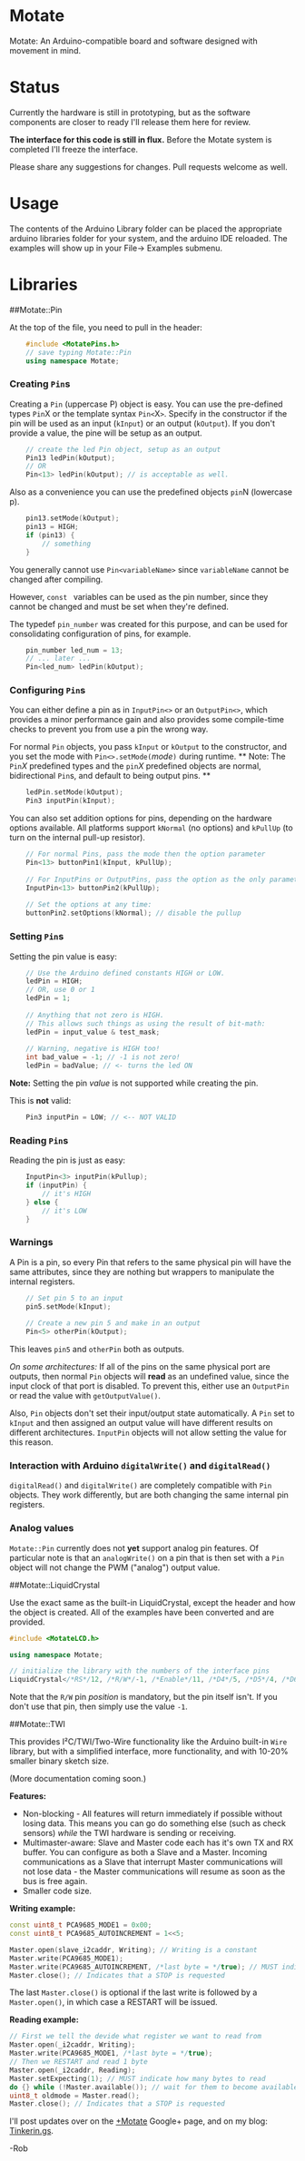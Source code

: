 # Motate

Motate: An Arduino-compatible board and software designed with movement in mind.

# Status

Currently the hardware is still in prototyping, but as the software components are closer to ready I'll release them here for review.

**The interface for this code is still in flux.** Before the Motate system is completed I'll freeze the interface.

Please share any suggestions for changes. Pull requests welcome as well.

# Usage

The contents of the Arduino Library folder can be placed the appropriate arduino libraries folder for your system, and the arduino IDE reloaded. The examples will show up in your File-> Examples submenu.

# Libraries

##Motate::Pin

At the top of the file, you need to pull in the header:

```c++
	#include <MotatePins.h>
	// save typing Motate::Pin
	using namespace Motate; 
```

### Creating `Pin`s
Creating a `Pin` (uppercase P) object is easy. You can use the pre-defined types `Pin`X or the template syntax `Pin<`X`>`. Specify in the constructor if the pin will be used as an input (`kInput`) or an output (`kOutput`). If you don't provide a value, the pine will be setup as an output.

```c++
	// create the led Pin object, setup as an output
	Pin13 ledPin(kOutput);
	// OR
	Pin<13> ledPin(kOutput); // is acceptable as well.
```

Also as a convenience you can use the predefined objects `pin`N (lowercase p).

```c++
	pin13.setMode(kOutput);
	pin13 = HIGH;
	if (pin13) {
		// something
	}
```

You generally cannot use `Pin<variableName>` since `variableName` cannot be changed after compiling.
	
However, `const ` variables can be used as the pin number, since they cannot be changed and must be set when they're defined.

The typedef `pin_number` was created for this purpose, and can be used for consolidating configuration of pins, for example.

```c++
	pin_number led_num = 13;
	// ... later ...
	Pin<led_num> ledPin(kOutput);
```

### Configuring `Pin`s

You can either define a pin as in `InputPin<>` or an `OutputPin<>`, which provides a minor performance gain and also provides some compile-time checks to prevent you from use a pin the wrong way. 

For normal `Pin` objects, you pass `kInput` or `kOutput` to the constructor, and you set the mode with `Pin<>.setMode(`_mode_`)` during runtime. ** Note: The `Pin`_X_ predefined types and the `pin`_X_ predefined objects are normal, bidirectional `Pin`s, and default to being output pins. **

```c++
	ledPin.setMode(kOutput);
	Pin3 inputPin(kInput);
```

You can also set addition options for pins, depending on the hardware options available. All platforms support `kNormal` (no options) and `kPullUp` (to turn on the internal pull-up resistor).

```c++
	// For normal Pins, pass the mode then the option parameter
	Pin<13> buttonPin1(kInput, kPullUp);
	
	// For InputPins or OutputPins, pass the option as the only parameter
	InputPin<13> buttonPin2(kPullUp);
	
	// Set the options at any time:
	buttonPin2.setOptions(kNormal); // disable the pullup
```

### Setting `Pin`s

Setting the pin value is easy:

```c++
	// Use the Arduino defined constants HIGH or LOW.
	ledPin = HIGH;
	// OR, use 0 or 1
	ledPin = 1;
	
	// Anything that not zero is HIGH.
	// This allows such things as using the result of bit-math:
	ledPin = input_value & test_mask;
	
	// Warning, negative is HIGH too!
	int bad_value = -1; // -1 is not zero!
	ledPin = badValue; // <- turns the led ON
```

**Note:** Setting the pin *value* is not supported while creating the pin.

This is **not** valid:

```c++
	Pin3 inputPin = LOW; // <-- NOT VALID
```

### Reading `Pin`s

Reading the pin is just as easy:

```c++
	InputPin<3> inputPin(kPullup);
	if (inputPin) {
		// it's HIGH
	} else {
		// it's LOW
	}
```

### Warnings

A Pin is a pin, so every Pin that refers to the same physical pin will have the same attributes, since they are nothing but wrappers to manipulate the internal registers.

```c++
	// Set pin 5 to an input
	pin5.setMode(kInput);
	
	// Create a new pin 5 and make in an output
	Pin<5> otherPin(kOutput);
```

This leaves `pin5` and `otherPin` both as outputs.

_On some architectures:_ If all of the pins on the same physical port are outputs, then normal `Pin` objects will **read** as an undefined value, since the input clock of that port is disabled. To prevent this, either use an `OutputPin` or read the value with `getOutputValue()`.

Also, `Pin` objects don't set their input/output state automatically. A `Pin` set to `kInput` and then assigned an output value will have different results on different architectures. `InputPin` objects will not allow setting the value for this reason.

### Interaction with Arduino `digitalWrite()` and `digitalRead()`

`digitalRead()` and `digitalWrite()` are completely compatible with `Pin` objects. They work differently, but are both changing the same internal pin registers.

### Analog values

`Motate::Pin` currently does not **yet** support analog pin features. Of particular note is that an `analogWrite()` on a pin that is then set with a `Pin` object will not change the PWM ("analog") output value.

##Motate::LiquidCrystal

Use the exact same as the built-in LiquidCrystal, except the header and how the object is created. All of the examples have been converted and are provided.

```c++
#include <MotateLCD.h>

using namespace Motate;

// initialize the library with the numbers of the interface pins
LiquidCrystal</*RS*/12, /*R/W*/-1, /*Enable*/11, /*D4*/5, /*D5*/4, /*D6*/3, /*D7*/2> lcd;
```

Note that the `R/W` pin *position* is mandatory, but the pin itself isn't. If you don't use that pin, then simply use the value `-1`.

##Motate::TWI

This provides I²C/TWI/Two-Wire functionality like the Arduino built-in `Wire` library, but with a simplified interface, more functionality, and with 10-20% smaller binary sketch size.

(More documentation coming soon.)

**Features:**
* Non-blocking - All features will return immediately if possible without losing data. This means you can go do something else (such as check sensors) *while* the TWI hardware is sending or receiving.
* Multimaster-aware: Slave and Master code each has it's own TX and RX buffer. You can configure as both a Slave and a Master. Incoming communications as a Slave that interrupt Master communications will not lose data - the Master communications will resume as soon as the bus is free again.
* Smaller code size.

**Writing example:**
```c++
const uint8_t PCA9685_MODE1 = 0x00;
const uint8_t PCA9685_AUTOINCREMENT = 1<<5;

Master.open(slave_i2caddr, Writing); // Writing is a constant
Master.write(PCA9685_MODE1);
Master.write(PCA9685_AUTOINCREMENT, /*last byte = */true); // MUST indicate the last byte
Master.close(); // Indicates that a STOP is requested
```

The last `Master.close()` is optional if the last write is followed by a `Master.open()`, in which case a RESTART will be issued.

**Reading example:**
```c++
// First we tell the devide what register we want to read from
Master.open(_i2caddr, Writing);
Master.write(PCA9685_MODE1, /*last byte = */true);
// Then we RESTART and read 1 byte
Master.open(_i2caddr, Reading);
Master.setExpecting(1); // MUST indicate how many bytes to read
do {} while (!Master.available()); // wait for them to become available
uint8_t oldmode = Master.read();
Master.close(); // Indicates that a STOP is requested
```


I'll post updates over on the [+Motate](http://plus.google.com/114859135931792455633?prsrc=3) Google+ page, and on my blog: [Tinkerin.gs](http://tinkerin.gs).

-Rob

